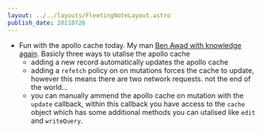 ```yaml
---
layout: ../../layouts/FleetingNoteLayout.astro
publish_date: 20210726
---
```


- Fun with the apollo cache today. My man [Ben Awad with knowledge again](https://www.youtube.com/watch?v=lQ7t20gFR14). Basicly three ways to utalise the apollo cache
  - adding a new record automatically updates the apollo cache
  - adding a `refetch` policy on on mutations forces the cache to update, however this means there are two network requests. not the end of the world...
  - you can manually ammend the apollo cache on mutation with the `update` callback, within this callback you have access to the `cache` object which has some additional methods you can utalised like `edit` and `writeQuery`.
